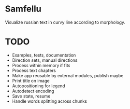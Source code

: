 Samfellu
========
Visualize russian text in curvy line according to morphology.


TODO
====
 * Examples, tests, documentation
 * Direction sets, manual directions
 * Process within memory if fits
 * Process text chapters
 * Make app reusable by external modules, publish maybe
 * Print title on image
 * Autopositioning for legend
 * Autodetect encoding
 * Save state, resume
 * Handle words splitting across chunks

